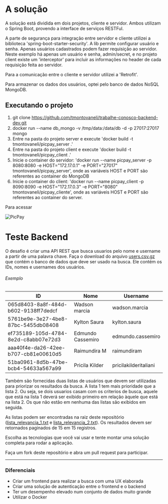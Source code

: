 # A solução

A solução está dividida em dois projetos, cliente e servidor. Ambos utilizam o Spring Boot, provendo a interface de serviços RESTFul.

A parte de segurança para integração entre servidor e cliente utilizei a biblioteca 'spring-boot-starter-security'. A lib permite configurar  usuário e senha. Apenas usuários cadastrados podem fazer requisição ao servidor. Neste exemplo há apenas um usuário e senha, admin/secret, e no projeto client existe um 'interceptor' para incluir as informações no header de cada requisição feita ao servidor.

Para a comunicação entre o cliente e servidor utilizei a 'Retrofit'. 

Para armazenar os dados dos usuários, optei pelo banco de dados NoSQL MongoDB.


## Executando o projeto
1. git clone https://github.com/tmontovaneli/trabalhe-conosco-backend-dev.git
2. docker run --name db_mongo -v /tmp/data:/data/db -d -p 27017:27017 mongo
3. Entre na pasta do projeto server e execute 'docker build -t tmontovaneli/picpay_server .'
4. Entre na pasta do projeto client e execute 'docker build -t tmontovaneli/picpay_client .'
5. Inicie o container do servidor: 'docker run --name picpay_server -p 8080:8080 -e HOST="172.17.0.1" -e PORT="27017" tmontovaneli/picpay_server', onde as variáveis HOST e PORT são referentes ao container do MongoDB
6. Inicie o container do client: 'docker run --name picpay_client -p 8090:8090 -e HOST="172.17.0.3" -e PORT="8080" tmontovaneli/picpay_cliente', onde as variáveis HOST e PORT são referentes ao container do server.


Para acessar


![PicPay](https://user-images.githubusercontent.com/1765696/26998603-711fcf30-4d5c-11e7-9281-0d9eb20337ad.png)

# Teste Backend

O desafio é criar uma API REST que busca usuarios pelo nome e username a partir de uma palavra chave. Faça o download do arquivo [users.csv.gz](https://s3.amazonaws.com/careers-picpay/users.csv.gz) que contém o banco de dados que deve ser usado na busca. Ele contém os IDs, nomes e usernames dos usuários.

###### Exemplo
| ID                                   | Nome              | Username             |
|--------------------------------------|-------------------|----------------------|
| 065d8403-8a8f-484d-b602-9138ff7dedcf | Wadson marcia     | wadson.marcia        |
| 5761be9e-3e27-4be8-87bc-5455db08408  | Kylton Saura      | kylton.saura         |
| ef735189-105d-4784-8e2d-c8abb07e72d3 | Edmundo Cassemiro | edmundo.cassemiro    |
| aaa40f4e-da26-42ee-b707-cb81e00610d5 | Raimundira M      | raimundiram          |
| 51ba0961-8d5b-47be-bcb4-54633a567a99 | Pricila Kilder    | pricilakilderitaliani|



Também são fornecidas duas listas de usuários que devem ser utilizadas para priorizar os resultados da busca. A lista 1 tem mais prioridade que a lista 2. Ou seja, se dois usuarios casam com os criterios de busca, aquele que está na lista 1 deverá ser exibido primeiro em relação àquele que está na lista 2. Os que não estão em nenhuma das listas são exibidos em seguida.

As listas podem ser encontradas na raiz deste repositório ([lista_relevancia_1.txt](lista_relevancia_1.txt) e [lista_relevancia_2.txt](lista_relevancia_2.txt)).
Os resultados devem ser retornados paginados de 15 em 15 registros.

Escolha as tecnologias que você vai usar e tente montar uma solução completa para rodar a aplicação.

Faça um fork deste repositório e abra um pull request para participar.

-----

### Diferenciais

- Criar um frontend para realizar a busca com uma UX elaborada
- Criar uma solução de autenticação entre o frontend e o backend
- Ter um desempenho elevado num conjunto de dados muito grande
- Utilizar o Docker

